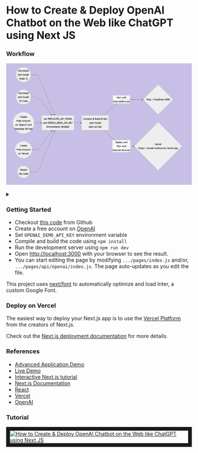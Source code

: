 
  

# How to Create & Deploy OpenAI Chatbot on the Web like ChatGPT using Next JS
### Workflow

![Alt text](wf.png)

<details>

<summary></summary>

```mermaid
graph LR
A((Download<br/>and Install<br/>Node JS)) -->
C(Set OPENAI_DEMO_API_KEY<br/>Environment Variable<br/>)
B((Download<br/>and Install<br/>VS Code)) --> C
D((Create<br/>Free Account<br/>on 'OpenAI' and<br/>Generate API Key)) --> C
E((Create<br/>Free Account<br/>on 'Vercel')) --> C
F((Checkout<br/>'chatbot'<br/>code from Git)) --> C
C --> G[Compile & Build & Run<br/>npm install<br/>npm run dev]
G -- Test with<br/>InternetBrowser --> H{http://localhost:3000}
G -- Deploy and<br/>Test with<br/>Internet Browser --> I{Vercel<br/>https://chatbot-icsdiscover.vercel.app}
```
</details>

### Getting Started
<ul>
<li>Checkout <a  href="https://github.com/lalumastan/chatbot.git">this code</a> from Github</li>
<li>Create a free account on <a href="https://openai.com/" target="_new">OpenAI</a></li>
<li>Set <code>OPENAI_DEMO_API_KEY</code> environment variable </li>
<li>Compile and build the code using <code>npm install</code></li>
<li>Run the development server using <code>npm run dev</code></li>
<li>Open <a  href="http://localhost:3000" target="_new">http://localhost:3000</a> with your browser to see the result.</li>
<li>You can start editing the page by modifying <code>.../pages/index.js</code> and/or, <code>.../pages/api/openai/index.js</code>. The page auto-updates as you edit the file.</li>
</ul>
This project uses <a  href="https://nextjs.org/docs/basic-features/font-optimization" target="_new">next/font</a> to automatically optimize and load Inter, a custom Google Font.

### Deploy on Vercel
The easiest way to deploy your Next.js app is to use the [Vercel Platform](https://vercel.com/new?utm_medium=default-template&filter=next.js&utm_source=create-next-app&utm_campaign=create-next-app-readme) from the creators of Next.js.

Check out the [Next.js deployment documentation](https://nextjs.org/docs/deployment) for more details.

### References
<ul>
<li><a  href="https://icsdiscover.great-site.net/?site=aw" target="_blank">Advanced Application Demo</a></li>
<li><a  href="https://icsdiscover.great-site.net/?site=cb" target="_new">Live Demo</a></li>
<li><a  href="https://nextjs.org/learn" target="_new">Interactive Next.js tutorial</a></li>
<li><a  href="https://nextjs.org/docs" target="_new">Next.js Documentation</a></li>
<li><a  href="https://reactjs.org/" target="_new">React</a></li>
<li><a  href="https://vercel.com" target="_new">Vercel</a></li>
<li><a  href="https://openai.com/" target="_new">OpenAI</a></li>
</ul>

  

### Tutorial

<a  href="http://www.youtube.com/watch?feature=player_embedded&v=8DKcwd8DWHg"  target="_blank"><img  src="http://img.youtube.com/vi/8DKcwd8DWHg/0.jpg"  alt="How to Create & Deploy OpenAI Chatbot on the Web like ChatGPT using Next JS" width="240"  height="180"  border="10"  /></a>
